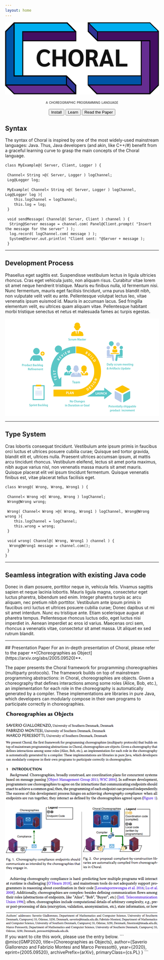 ```yaml
---
layout: home
---
```


 <div class="row">
  <div class="col-6 mr-auto ml-auto">
   <a href="/"><img class="img-fluid" src="/img/choral_logo.png"></a>
  </div>
  <div class="col-12" style="text-align: center;">
  <p style="font-variant: small-caps;">
   a choreographic programming language
   </p>
   <a href="/downloads.html"><button type="button" class="btn btn-primary">Install</button></a>
   <a href="/documentation.html"><button type="button" class="btn btn-info">Learn</button></a>
   <a href="/index.html#presentation-paper"><button type="button" class="btn btn-success">Read the Paper</button></a>
  </div>
 </div>


## Syntax

The syntax of Choral is inspired by one of the most widely-used mainstream
languages: Java. Thus, Java developers (and akin, like C++/#) benefit from a
graceful learning curve to grasp the main concepts of the Choral language.

```choral
class MyExample@( Server, Client, Logger ) {
 
 Channel< String >@( Server, Logger ) logChannel;
 Log@Logger log;

 MyExample( Channel< String >@( Server, Logger ) logChannel, Log@Logger log ){
    this.logChannel = logChannel;
    this.log = log;
 }

 void sendMessage( Channel@( Server, Client ) channel ) {
  String@Server message = channel.com( Panel@Client.prompt( "Insert the message for the server" ) );
  log.record( logChannel.com( message ) );
  System@Server.out.println( "Client sent: "@Server + message );
 }
```
---

## Development Process 

Phasellus eget sagittis est. Suspendisse vestibulum lectus in ligula ultricies
rhoncus. Cras eget vehicula justo, non aliquam risus. Curabitur vitae lorem sit
amet neque hendrerit tristique. Mauris eu finibus nulla, id fermentum nisi. Nunc
fermentum, mauris eget facilisis tincidunt, urna purus blandit nibh, non
vulputate velit velit eu ante. Pellentesque volutpat lectus leo, vitae venenatis
ipsum euismod id. Mauris in accumsan lacus. Sed fringilla elementum velit, eu
ultrices quam aliquam vitae. Pellentesque habitant morbi tristique senectus et
netus et malesuada fames ac turpis egestas.

<div class="row">
<div class="col-12">
<img class="img-fluid" src="/img/development_process.png" alt="">
</div>
</div>

---

## Type System

Cras lobortis consequat tincidunt. Vestibulum ante ipsum primis in faucibus orci
luctus et ultrices posuere cubilia curae; Quisque sed tortor gravida, blandit
elit et, ultrices nulla. Praesent ultrices accumsan ipsum, at mattis arcu
tincidunt rhoncus. Vestibulum eleifend, lectus sit amet porta maximus, nibh
augue varius nisl, non venenatis massa mauris sit amet mauris. Quisque placerat
elit vel ipsum tincidunt fermentum. Quisque venenatis finibus est, vitae
placerat tellus facilisis eget.

```choral
class Wrong@( Wrong, Wrong, Wrong1 ) {
 
 Channel< Wrong >@( Wrong, Wrong ) logChannel;
 Wrong@Wrong wrong;

 Wrong( Channel< Wrong >@( Wrong, Wrong1 ) logChannel, Wrong@Wrong wrong ){
    this.logChannel = logChannel;
    this.wrong = wrong;
 }

 void wrong( Channel@( Wrong, Wrong1 ) channel ) {
  Wrong@Wrong1 message = channel.com();
 }
}
```

---

## Seamless integration with existing Java code

Donec in diam posuere, porttitor neque in, vehicula felis. Vivamus sagittis
sapien et neque lacinia lobortis. Mauris ligula magna, consectetur eget luctus
pharetra, bibendum sed enim. Integer pharetra turpis ac arcu aliquam, nec
pretium nibh porttitor. Vestibulum ante ipsum primis in faucibus orci luctus et
ultrices posuere cubilia curae; Donec dapibus ut mi sit amet interdum. Nunc eu
tristique ante. Etiam scelerisque augue at pharetra tempus. Pellentesque rhoncus
luctus odio, eget luctus nisi imperdiet in. Aenean imperdiet ac eros id varius.
Maecenas orci sem, rhoncus a venenatis vitae, consectetur sit amet massa. Ut
aliquet ex sed rutrum blandit.

---

<div class="row">
<div class="col-7">
## Presentation Paper
For an in-depth presentation of Choral, please refer to the paper 
**[Choreographies as Object](https://arxiv.org/abs/2005.09520)**. 

The paper presents the Choral framework for programming choreographies 
(multiparty protocols). The framework builds on top of mainstream programming 
abstractions: in Choral, choreographies are objects. Given a choreography 
that defines interactions among some roles (Alice, Bob, etc.), an 
implementation for each role in the choreography is automatically generated 
by a compiler. These implementations are libraries in pure Java, which 
developers can modularly compose in their own programs to participate 
correctly in choreographies.
</div>
<div class="col-5">
<a href="https://arxiv.org/abs/2005.09520">
<img class="img-thumbnail" src="/img/paper.png" alt="">
</a>
</div>
<div class="col-12">
If you want to cite this work, please use the entry below.
```
@misc{GMP2020,
   title={Choreographies as Objects},
   author={Saverio Giallorenzo and Fabrizio Montesi and Marco Peressotti},
   year={2020},
   eprint={2005.09520},
   archivePrefix={arXiv},
   primaryClass={cs.PL}
}
```
</div>
</div>
